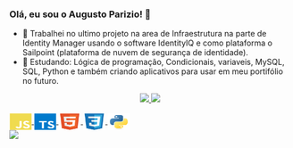 ### Olá, eu sou o Augusto Parizio! 👋


- 🔭 Trabalhei no ultimo projeto na area de Infraestrutura na parte de Identity Manager usando o software IdentityIQ e como plataforma o Sailpoint (plataforma de nuvem de segurança de identidade).
- 🌱 Estudando: Lógica de programação, Condicionais, variaveis, MySQL, SQL, Python e também criando aplicativos para usar em meu portifólio no futuro.

 <div align="center">
    <a href="https://github.com/AugustoParizioMelo">
    <img height="180em" src="https://github-readme-stats.vercel.app/api?             username=AugustoParizioMelo&show_icons=true&theme=dracula&include_all_commits=true&count_private=true"/>
    <img height="180em" src="https://github-readme-stats.vercel.app/api/top-langs/?username=AugustoParizioMelo&layout=compact&langs_count=7&theme=dracula"/> </div>  
  
<div style="display: inline_block"><br>
  <img align="center" alt="Rafa-Js" height="30" width="40" src="https://raw.githubusercontent.com/devicons/devicon/master/icons/javascript/javascript-plain.svg">
  <img align="center" alt="Rafa-Ts" height="30" width="40" src="https://raw.githubusercontent.com/devicons/devicon/master/icons/typescript/typescript-plain.svg">
  <img align="center" alt="Rafa-HTML" height="30" width="40" src="https://raw.githubusercontent.com/devicons/devicon/master/icons/html5/html5-original.svg">
  <img align="center" alt="Rafa-CSS" height="30" width="40" src="https://raw.githubusercontent.com/devicons/devicon/master/icons/css3/css3-original.svg">
  <img align="center" alt="Rafa-Python" height="30" width="40" src="https://raw.githubusercontent.com/devicons/devicon/master/icons/python/python-original.svg">
 </div>
  
  <div>
  
  <a href="https://www.linkedin.com/in/" target="_blank">
  <img src="https://img.shields.io/badge/-LinkedIn-%230077B5?style=for-the-badge&logo=linkedin&logoColor=white" target="_blank"></a> 
  
  </div>
